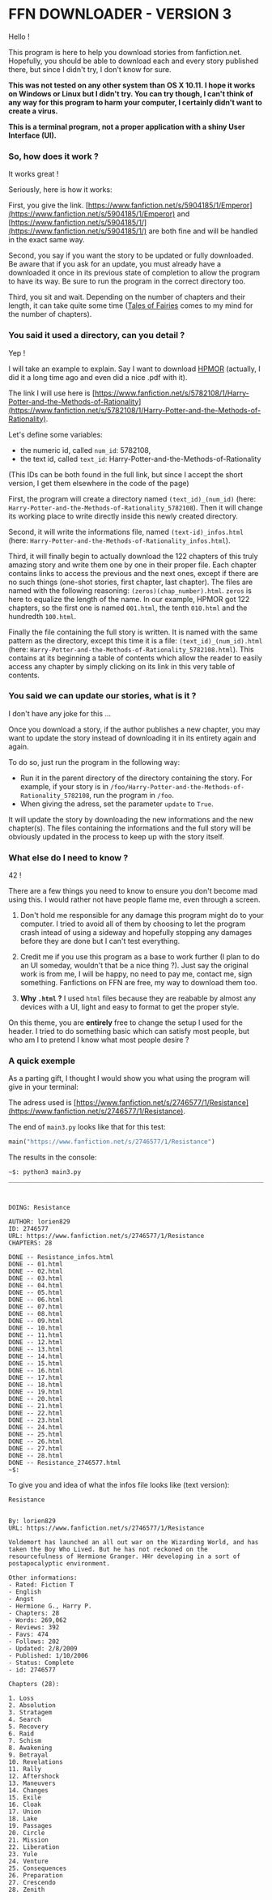 # FFN DOWNLOADER - VERSION 3

Hello !

This program is here to help you download stories from fanfiction.net. Hopefully, you should be able to download each and every story published there, but since I didn't try, I don't know for sure.

**This was not tested on any other system than OS X 10.11. I hope it works on Windows or Linux but I didn't try. You can try though, I can't think of any way for this program to harm your computer, I certainly didn't want to create a virus.**

**This is a terminal program, not a proper application with a shiny User Interface (UI).**

### So, how does it work ?

It works great !

Seriously, here is how it works:

First, you give the link. [https://www.fanfiction.net/s/5904185/1/Emperor](https://www.fanfiction.net/s/5904185/1/Emperor) and [https://www.fanfiction.net/s/5904185/1/](https://www.fanfiction.net/s/5904185/1/) are both fine and will be handled in the exact same way.

Second, you say if you want the story to be updated or fully downloaded. Be aware that if you ask for an update, you must already have a downloaded it once in its previous state of completion to allow the program to have its way. Be sure to run the program in the correct directory too.

Third, you sit and wait. Depending on the number of chapters and their length, it can take quite some time ([Tales of Fairies](https://www.fanfiction.net/s/10264509/1/Tales-of-Fairies) comes to my mind for the number of chapters).

### You said it used a directory, can you detail ?

Yep !

I will take an example to explain. Say I want to download [HPMOR](https://www.fanfiction.net/s/5782108/1/Harry-Potter-and-the-Methods-of-Rationality) (actually, I did it a long time ago and even did a nice .pdf with it).

The link I will use here is [https://www.fanfiction.net/s/5782108/1/Harry-Potter-and-the-Methods-of-Rationality](https://www.fanfiction.net/s/5782108/1/Harry-Potter-and-the-Methods-of-Rationality).

Let's define some variables:

 - the numeric id, called `num_id`: 5782108,
 - the text id, called `text_id`: Harry-Potter-and-the-Methods-of-Rationality
 
(This IDs can be both found in the full link, but since I accept the short version, I get them elsewhere in the code of the page)

First, the program will create a directory named `(text_id)_(num_id)` (here: `Harry-Potter-and-the-Methods-of-Rationality_5782108`). Then it will change its working place to write directly inside this newly created directory.

Second, it will write the informations file, named `(text-id)_infos.html` (here: `Harry-Potter-and-the-Methods-of-Rationality_infos.html`).

Third, it will finally begin to actually download the 122 chapters of this truly amazing story and write them one by one in their proper file. Each chapter contains links to access the previous and the next ones, except if there are no such things (one-shot stories, first chapter, last chapter). The files are named with the following reasoning: `(zeros)(chap_number).html`. `zeros` is here to equalize the length of the name. In our example, HPMOR got 122 chapters, so the first one is named `001.html`, the tenth `010.html` and the hundredth `100.html`.

Finally the file containing the full story is written. It is named with the same pattern as the directory, except this time it is a file: `(text_id)_(num_id).html` (here: `Harry-Potter-and-the-Methods-of-Rationality_5782108.html`). This contains at its beginning a table of contents which allow the reader to easily access any chapter by simply clicking on its link in this very table of contents.

### You said we can update our stories, what is it ?

I don't have any joke for this ...

Once you download a story, if the author publishes a new chapter, you may want to update the story instead of downloading it in its entirety again and again.

To do so, just run the program in the following way:

 - Run it in the parent directory of the directory containing the story. For example, if your story is in `/foo/Harry-Potter-and-the-Methods-of-Rationality_5782108`, run the program in `/foo`.
 - When giving the adress, set the parameter `update` to `True`.
 
 It will update the story by downloading the new informations and the new chapter(s). The files containing the informations and the full story will be obviously updated in the process to keep up with the story itself.

### What else do I need to know ?

42 !

There are a few things you need to know to ensure you don't become mad using this. I would rather not have people flame me, even through a screen.

1. Don't hold me responsible for any damage this program might do to your computer. I tried to avoid all of them by choosing to let the program crash intead of using a sideway and hopefully stopping any damages before they are done but I can't test everything.

2. Credit me if you use this program as a base to work further (I plan to do an UI someday, wouldn't that be a nice thing ?). Just say the original work is from me, I will be happy, no need to pay me, contact me, sign something. Fanfictions on FFN are free, my way to download them too.

3. **Why `.html` ?** I used `html` files because they are reabable by almost any devices with a UI, light and easy to format to get the proper style.

On this theme, you are **entirely** free to change the setup I used for the header. I tried to do something basic which can satisfy most people, but who am I to pretend I know what most people desire ?

### A quick exemple

As a parting gift, I thought I would show you what using the program will give in your terminal:

The adress used is [https://www.fanfiction.net/s/2746577/1/Resistance](https://www.fanfiction.net/s/2746577/1/Resistance).

The end of `main3.py` looks like that for this test:

```python
main("https://www.fanfiction.net/s/2746577/1/Resistance")
```

The results in the console:

```
~$: python3 main3.py
________________________________________________________________________________



DOING: Resistance

AUTHOR: lorien829
ID: 2746577
URL: https://www.fanfiction.net/s/2746577/1/Resistance
CHAPTERS: 28

DONE -- Resistance_infos.html
DONE -- 01.html
DONE -- 02.html
DONE -- 03.html
DONE -- 04.html
DONE -- 05.html
DONE -- 06.html
DONE -- 07.html
DONE -- 08.html
DONE -- 09.html
DONE -- 10.html
DONE -- 11.html
DONE -- 12.html
DONE -- 13.html
DONE -- 14.html
DONE -- 15.html
DONE -- 16.html
DONE -- 17.html
DONE -- 18.html
DONE -- 19.html
DONE -- 20.html
DONE -- 21.html
DONE -- 22.html
DONE -- 23.html
DONE -- 24.html
DONE -- 25.html
DONE -- 26.html
DONE -- 27.html
DONE -- 28.html
DONE -- Resistance_2746577.html
~$: 
```

To give you and idea of what the infos file looks like (text version):

```
Resistance


By: lorien829
URL: https://www.fanfiction.net/s/2746577/1/Resistance

Voldemort has launched an all out war on the Wizarding World, and has taken the Boy Who Lived. But he has not reckoned on the resourcefulness of Hermione Granger. HHr developing in a sort of postapocalyptic environment.

Other informations:
- Rated: Fiction T 
- English 
- Angst 
- Hermione G., Harry P. 
- Chapters: 28 
- Words: 269,062 
- Reviews: 392 
- Favs: 474 
- Follows: 202 
- Updated: 2/8/2009 
- Published: 1/10/2006 
- Status: Complete 
- id: 2746577 

Chapters (28):

1. Loss
2. Absolution
3. Stratagem
4. Search
5. Recovery
6. Raid
7. Schism
8. Awakening
9. Betrayal
10. Revelations
11. Rally
12. Aftershock
13. Maneuvers
14. Changes
15. Exile
16. Cloak
17. Union
18. Lake
19. Passages
20. Circle
21. Mission
22. Liberation
23. Yule
24. Venture
25. Consequences
26. Preparation
27. Crescendo
28. Zenith
```
